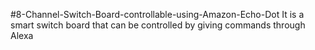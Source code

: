 #8-Channel-Switch-Board-controllable-using-Amazon-Echo-Dot
It is a smart switch board that can be controlled by giving commands through Alexa
